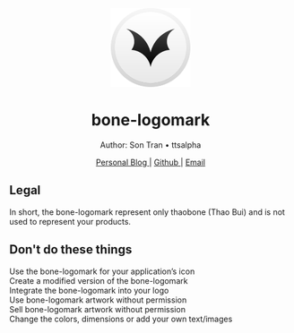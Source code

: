 <p align="center">
  <a href="https://github.com/ttsalpha/ttsalpha-logomark">
    <img width="28%" src="./bone.svg">
  </a>
</p>

<h1 align="center"> bone-logomark </h1>

<div align="center">
  <p> Author: Son Tran • ttsalpha </p>
  <a href="https://ttsalpha.github.io"> Personal Blog </a>
  |
  <a href="https://github.com/ttsalpha"> Github </a>
  |
  <a href="mailto:ttsalpha@icloud.com"> Email </a>
</div>


## Legal

In short, the bone-logomark represent only thaobone (Thao Bui) and is not used to represent your products.

## Don't do these things

Use the bone-logomark for your application’s icon\
Create a modified version of the bone-logomark\
Integrate the bone-logomark into your logo\
Use bone-logomark artwork without permission\
Sell bone-logomark artwork without permission\
Change the colors, dimensions or add your own text/images
